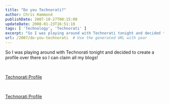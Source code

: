 ```yaml
---
title: "Do you Technorati?"
author: Chris Hammond
publishDate: 2007-10-27T00:15:00
updateDate: 2008-01-23T16:51:10
tags: [ 'Technology', 'Technorati' ]
excerpt: "So I was playing around with Technorati tonight and decided to create a profile over there so I can claim all my blogs! &nbsp; Technorati Profile &nbsp;Technorati..."
url: /2007/do-you-technorati  # Use the generated URL with year
---
```

<P>So I was playing around with Technorati tonight and decided to create a profile over there so I can claim all my blogs!</P> <P mce_keep="true">&nbsp;</P> <P><A href="https://technorati.com/claim/6pxgstp2xr" rel=me mce_href="https://technorati.com/claim/6pxgstp2xr">Technorati Profile</A></P> <P mce_keep="true">&nbsp;</P><A href="https://technorati.com/claim/tvr62fz8ta" rel=me>Technorati Profile</A>
